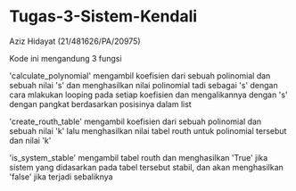 # Tugas-3-Sistem-Kendali
Aziz Hidayat (21/481626/PA/20975)

Kode ini mengandung 3 fungsi

'calculate_polynomial' mengambil koefisien dari sebuah polinomial dan sebuah nilai 's' dan menghasilkan nilai polinomial tadi sebagai 's' dengan cara mlakukan looping pada setiap koefisien dan mengalikannya dengan 's' dengan pangkat berdasarkan posisinya dalam list

'create_routh_table' mengambil koefisien dari sebuah polinomial dan sebuah nilai 'k' lalu menghasilkan nilai tabel routh untuk polinomial tersebut dan nilai 'k'

'is_system_stable' mengambil tabel routh dan menghasilkan 'True' jika sistem yang didasarkan pada tabel tersebut stabil, dan akan menghasilkan 'false' jika terjadi sebaliknya
